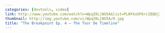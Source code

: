```yaml
---
categories: [devtools, video]
link: http://www.youtube.com/watch?v=WpqZ0LjNU5A&list=PLNYkxOF6rcIBQ8j3J_PyM8JLAGKqZRByw
thumbnail: http://img.youtube.com/vi/WpqZ0LjNU5A/0.jpg
title: "The Breakpoint Ep. 4 — The Tour De Timeline"
---
```

